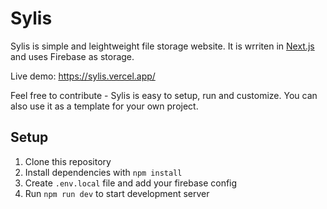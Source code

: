 # Sylis
Sylis is simple and leightweight file storage website. It is wrriten in [Next.js](https://nextjs.org/) and uses Firebase as storage.

Live demo: https://sylis.vercel.app/

Feel free to contribute - Sylis is easy to setup, run and customize. You can also use it as a template for your own project.

## Setup
1. Clone this repository
2. Install dependencies with `npm install`
3. Create `.env.local` file and add your firebase config
4. Run `npm run dev` to start development server